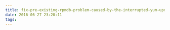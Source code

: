 ```yaml
---
title: fix-pre-existing-rpmdb-problem-caused-by-the-interrupted-yum-update-command
date: 2016-06-27 23:20:11
tags:
---
```

